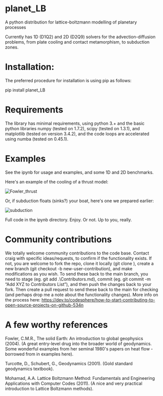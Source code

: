 # planet_LB
A python distribution for lattice-boltzmann modelling of planetary processes

Currently has 1D (D1Q2) and 2D (D2Q9) solvers for the advection-diffusion problems, from plate cooling and contact metamorphism, to subduction zones.


# Installation:

The preferred procedure for installation is using pip as follows:

pip install planet_LB



# Requirements

The library has minimal requirements, using python 3.+ and the basic python libraries numpy (tested on 1.7.2), scipy (tested on 1.3.1), and matplotlib (tested on version 3.4.2), and the code loops are accelerated using numba (tested on 0.45.1). 

# Examples

See the ipynb for usage and examples, and some 1D and 2D benchmarks.

Here's an example of the cooling of a thrust model:

![Fowler_thrust](https://user-images.githubusercontent.com/30849698/164211427-734a2e79-ef8e-466d-b2a9-016c539c7b31.png)

Or, if subduction floats (sinks?) your boat, here's one we prepared earlier: 

![subduction](https://user-images.githubusercontent.com/30849698/164226119-fc9efb78-9431-4759-8e3d-37d3f07e10af.png)

Full code in the ipynb directory. Enjoy. Or not. Up to you, really. 


# Community contributions
We totally welcome community contributions to the code base. Contact craig with specific ideas/requests, to confirm if the functionality exists. If not, you are welcome to fork the repo, clone it locally (git clone <link to repo>), create a new branch (git checkout -b new-user-contribution), and make modifications as you wish. To send these back to the main branch, you need to stage (eg. git add .\Contributors.md), commit (eg. git commit -m “Add XYZ to Contributors List”), and then push the changes back to your fork. Then create a pull request to send these back to the main for checking (and perhaps drop me a note about the functionality changes).  More info on the process here: https://dev.to/codesphere/how-to-start-contributing-to-open-source-projects-on-github-534n


# A few worthy references

Fowler, C.M.R., The solid Earth: An introduction to global geophysics (2004). (A great entry-level drug into the broader world of geodynamics. Some wonderful examples from her seminal 1980's papers on heat flow - borrowed from in examples here).

Turcotte, D., Schubert, G., Geodynamics (2001). (Gold standard geodynamics textbook).

Mohamad, A.A. Lattice Boltzmann Method: Fundamentals and Engineering Applications with Computer Codes (2011). (A nice and very practical introduction to Lattice Boltzmann methods).
